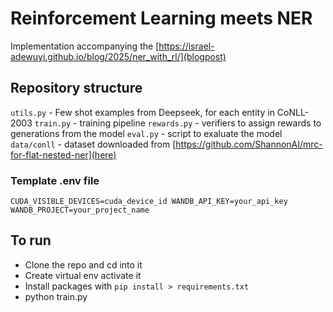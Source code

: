 # Reinforcement Learning meets NER
Implementation accompanying the [https://israel-adewuyi.github.io/blog/2025/ner_with_rl/](blogpost)

## Repository structure
`utils.py` - Few shot examples from Deepseek, for each entity in CoNLL-2003
`train.py` - training pipeline
`rewards.py` - verifiers to assign rewards to generations from the model
`eval.py` - script to exaluate the model
`data/conll` - dataset downloaded from [https://github.com/ShannonAI/mrc-for-flat-nested-ner](here)

### Template .env file
`CUDA_VISIBLE_DEVICES=cuda_device_id
WANDB_API_KEY=your_api_key
WANDB_PROJECT=your_project_name
`
## To run
- Clone the repo and cd into it
- Create virtual env activate it
- Install packages with `pip install > requirements.txt`
- python train.py
